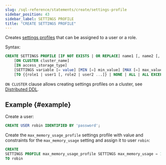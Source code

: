 ```yaml
---
slug: /sql-reference/statements/create/settings-profile
sidebar_position: 43
sidebar_label: SETTINGS PROFILE
title: "CREATE SETTINGS PROFILE"
---
```


Creates [settings profiles](../../../guides/sre/user-management/index.md#settings-profiles-management) that can be assigned to a user or a role.

Syntax:

``` sql
CREATE SETTINGS PROFILE [IF NOT EXISTS | OR REPLACE] name1 [, name2 [,...]] 
    [ON CLUSTER cluster_name]
    [IN access_storage_type]
    [SETTINGS variable [= value] [MIN [=] min_value] [MAX [=] max_value] [CONST|READONLY|WRITABLE|CHANGEABLE_IN_READONLY] | INHERIT 'profile_name'] [,...]
    [TO {{role1 | user1 [, role2 | user2 ...]} | NONE | ALL | ALL EXCEPT {role1 | user1 [, role2 | user2 ...]}}]
```

`ON CLUSTER` clause allows creating settings profiles on a cluster, see [Distributed DDL](../../../sql-reference/distributed-ddl.md).

## Example {#example}

Create a user:
```sql
CREATE USER robin IDENTIFIED BY 'password';
```

Create the `max_memory_usage_profile` settings profile with value and constraints for the `max_memory_usage` setting and assign it to user `robin`:

``` sql
CREATE
SETTINGS PROFILE max_memory_usage_profile SETTINGS max_memory_usage = 100000001 MIN 90000000 MAX 110000000
TO robin
```

